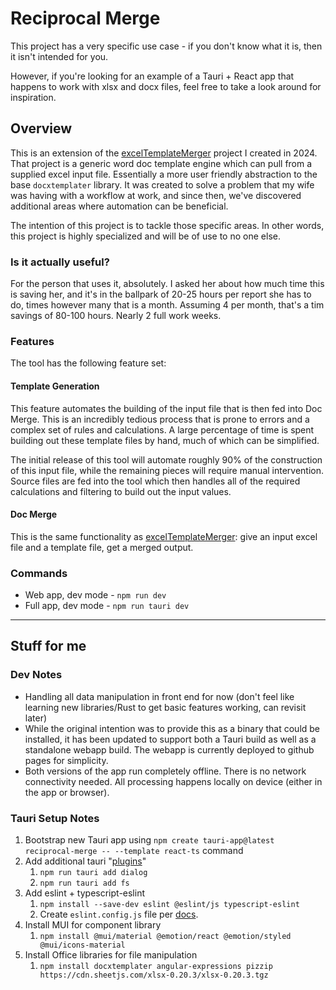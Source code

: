 # Reciprocal Merge

This project has a very specific use case - if you don't know what it is, then it isn't intended for you.

However, if you're looking for an example of a Tauri + React app that happens to work with xlsx and docx files, feel free to take a look around for inspiration.

## Overview
This is an extension of the [excelTemplateMerger](https://github.com/fuzzylimes/excelTemplateMerger) project I created in 2024. That project is a generic word doc template engine which can pull from a supplied excel input file. Essentially a more user friendly abstraction to the base `docxtemplater` library. It was created to solve a problem that my wife was having with a workflow at work, and since then, we've discovered additional areas where automation can be beneficial.

The intention of this project is to tackle those specific areas. In other words, this project is highly specialized and will be of use to no one else.

### Is it actually useful?
For the person that uses it, absolutely. I asked her about how much time this is saving her, and it's in the ballpark of 20-25 hours per report she has to do, times however many that is a month. Assuming 4 per month, that's a tim savings of 80-100 hours. Nearly 2 full work weeks.

### Features
The tool has the following feature set:

#### Template Generation
This feature automates the building of the input file that is then fed into Doc Merge. This is an incredibly tedious process that is prone to errors and a complex set of rules and calculations. A large percentage of time is spent building out these template files by hand, much of which can be simplified.

The initial release of this tool will automate roughly 90% of the construction of this input file, while the remaining pieces will require manual intervention. Source files are fed into the tool which then handles all of the required calculations and filtering to build out the input values.

#### Doc Merge
This is the same functionality as [excelTemplateMerger](https://github.com/fuzzylimes/excelTemplateMerger): give an input excel file and a template file, get a merged output.

### Commands
- Web app, dev mode - `npm run dev`
- Full app, dev mode - `npm run tauri dev`

---
## Stuff for me
### Dev Notes
- Handling all data manipulation in front end for now (don't feel like learning new libraries/Rust to get basic features working, can revisit later)
- While the original intention was to provide this as a binary that could be installed, it has been updated to support both a Tauri build as well as a standalone webapp build. The webapp is currently deployed to github pages for simplicity.
- Both versions of the app run completely offline. There is no network connectivity needed. All processing happens locally on device (either in the app or browser).

### Tauri Setup Notes
1. Bootstrap new Tauri app using `npm create tauri-app@latest reciprocal-merge -- --template react-ts` command
2. Add additional tauri "[plugins](https://v2.tauri.app/plugin/)"
    1. `npm run tauri add dialog`
    2. `npm run tauri add fs`
3. Add eslint + typescript-eslint
    1. `npm install --save-dev eslint @eslint/js typescript-eslint `
    2. Create `eslint.config.js` file per [docs](https://typescript-eslint.io/getting-started).
4. Install MUI for component library
    1. `npm install @mui/material @emotion/react @emotion/styled @mui/icons-material`
5. Install Office libraries for file manipulation
    1. `npm install docxtemplater angular-expressions pizzip https://cdn.sheetjs.com/xlsx-0.20.3/xlsx-0.20.3.tgz`
